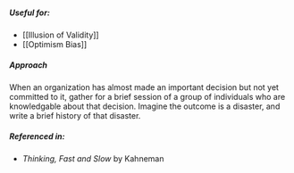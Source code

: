 ##### Useful for: 

- [[Illusion of Validity]]
- [[Optimism Bias]] 

##### Approach

When an organization has almost made an important decision but not yet committed to it, gather for a brief session of a group of individuals who are knowledgable about that decision. Imagine the outcome is a disaster, and write a brief history of that disaster.

##### Referenced in: 

- *Thinking, Fast and Slow* by Kahneman


